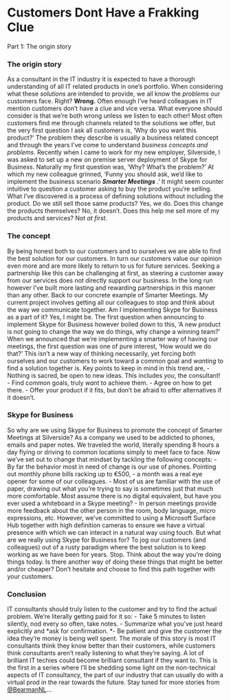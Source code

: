 # Customers Dont Have a Frakking Clue


Part 1: The origin story
### The origin story
As a consultant in the IT industry it is expected to have a thorough understanding of all IT related products in one’s portfolio. When considering what these *solutions* are intended to provide, we all know the *problems* our customers face. Right? **Wrong.** Often enough I’ve heard colleagues in IT mention customers don’t have a clue and vice versa. What everyone should consider is that we’re both wrong unless we listen to each other! Most often customers find me through channels related to the solutions we offer, but the very first question I ask all customers is, ‘Why do you want this product?’ The problem they describe is usually a business related concept and through the years I’ve come to understand *business concepts and problems*. Recently when I came to work for my new employer, Silverside, I was asked to set up a new on premise server deployment of Skype for Business. Naturally my first question was, ‘Why? What’s the problem?’ At which my new colleague grinned, ‘Funny you should ask, we’d like to implement the business scenario ***Smarter Meetings*** .’ It might seem counter intuitive to question a customer asking to buy the product you’re selling. What I’ve discovered is a process of defining solutions without including the product. Do we still sell those same products? Yes, we do. Does this change the products themselves? No, it doesn’t. Does this help me sell more of my products and services? Not *at first*.

### The concept
By being honest both to our customers and to ourselves we are able to find the best solution for our customers. In turn our customers value our opinion even more and are more likely to return to us for future services. Seeking a partnership like this can be challenging at first, as steering a customer away from our services does not directly support our business. In the long run however I’ve built more lasting and rewarding partnerships in this manner than any other. Back to our concrete example of Smarter Meetings. My current project involves getting all our colleagues to stop and think about the way we communicate together. Am I implementing Skype for Business as a part of it? Yes, I might be. The first question when announcing to implement Skype for Business however boiled down to this, ‘A new product is not going to change the way we do things, why change a winning team?’ When we announced that we’re implementing a smarter way of having our meetings, the first question was one of pure interest, ‘How would we do that?’ This isn’t a new way of thinking necessarily, yet forcing both ourselves and our customers to work toward a common goal and *wanting* to find a solution together is. Key points to keep in mind in this trend are, - Nothing is sacred, be open to new ideas. This includes *you*, the consultant! - Find common goals, truly *want* to achieve them. - Agree on how to get there. - Offer your product if it fits, but don’t be afraid to offer alternatives if it doesn’t.

### Skype for Business
So why are we using Skype for Business to promote the concept of Smarter Meetings at Silverside? As a company we used to be addicted to phones, emails and paper notes. We traveled the world, literally spending 8 hours a day flying or driving to common locations simply to meet face to face. Now we’ve set out to change that mindset by tackling the following concepts: - By far the behavior most in need of change is our use of phones. Pointing out monthly phone bills racking up to €500, - a month was a real eye opener for some of our colleagues. - Most of us are familiar with the use of paper, drawing out what you’re trying to say is sometimes just that much more comfortable. Most assume there is no digital equivalent, but have you ever used a whiteboard in a Skype meeting? - In person meetings provide more feedback about the other person in the room, body language, micro expressions, etc. However, we’ve committed to using a Microsoft Surface Hub together with high definition cameras to ensure we have a virtual presence with which we can interact in a natural way using touch. But what are we really using Skype for Business for? To jog our customers (and colleagues) out of a rusty paradigm where the best solution is to keep working as we have been for years. Stop. Think about the way you’re doing things today. Is there another way of doing these things that might be better and/or cheaper? Don’t hesitate and choose to find this path together with your customers.

### Conclusion
IT consultants should truly listen to the customer and try to find the actual problem. We’re literally getting paid for it so: - Take 5 minutes to listen silently, nod every so often, take notes. - Summarize what you’ve just heard explicitly and *ask for confirmation. *- Be patient and give the customer the idea they’re money is being well spent. The morale of this story is most IT consultants think they know better than their customers, while customers think consultants aren’t really listening to what they’re saying. A lot of brilliant IT techies could become brilliant consultant if they want to. This is the first in a series where I’ll be shedding some light on the non-technical aspects of IT consultancy, the part of our industry that can usually do with a virtual prod in the rear towards the future. Stay tuned for more stories from [@BearmanNL](https://twitter.com/bearmannl)…
